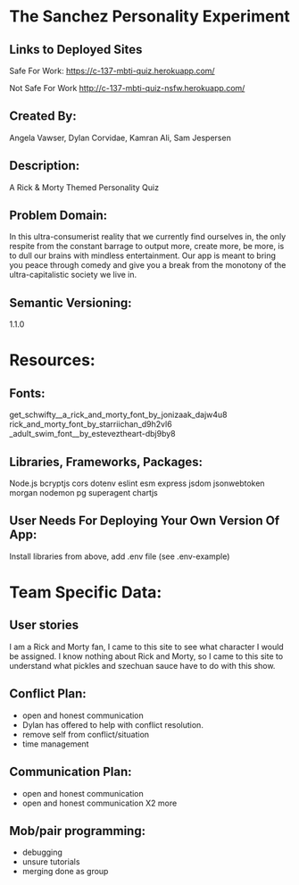 # The Sanchez Personality Experiment

## Links to Deployed Sites
Safe For Work:
https://c-137-mbti-quiz.herokuapp.com/    

Not Safe For Work
http://c-137-mbti-quiz-nsfw.herokuapp.com/

## Created By: 
Angela Vawser, Dylan Corvidae, Kamran Ali, Sam Jespersen

## Description:
A Rick &amp; Morty Themed Personality Quiz

## Problem Domain:
In this ultra-consumerist reality that we currently find ourselves in, the only respite from the constant barrage to output more, create more, be more, is to dull our brains with mindless entertainment.  Our app is meant to bring you peace through comedy and give you a break from the monotony of the ultra-capitalistic society we live in.

## Semantic Versioning:
1.1.0


# Resources:

## Fonts:
get_schwifty__a_rick_and_morty_font_by_jonizaak_dajw4u8
rick_and_morty_font_by_starriichan_d9h2vl6
_adult_swim_font__by_esteveztheart-dbj9by8

## Libraries, Frameworks, Packages:
Node.js
bcryptjs
cors
dotenv
eslint
esm
express
jsdom
jsonwebtoken
morgan
nodemon
pg
superagent
chartjs

## User Needs For Deploying Your Own Version Of App:
Install libraries from above, add .env file (see .env-example)


# Team Specific Data: 

## User stories
I am a Rick and Morty fan, I came to this site to see what character I would be assigned.
I know nothing about Rick and Morty, so I came to this site to understand what pickles and szechuan sauce have to do with this show.

## Conflict Plan:
- open and honest communication
- Dylan has offered to help with conflict resolution.
- remove self from conflict/situation
- time management

## Communication Plan:
- open and honest communication
- open and honest communication X2 more

## Mob/pair programming:
- debugging
- unsure tutorials
- merging done as group

